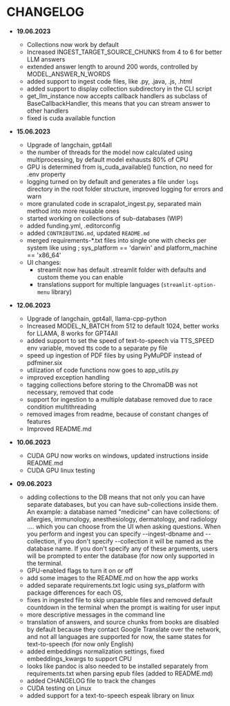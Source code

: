 # CHANGELOG

- **19.06.2023**
    - Collections now work by default
    - Increased INGEST_TARGET_SOURCE_CHUNKS from 4 to 6 for better LLM answers
    - extended answer length to around 200 words, controlled by MODEL_ANSWER_N_WORDS
    - added support to ingest code files, like .py, .java, .js, .html
    - added support to display collection subdirectory in the CLI script
    - get_llm_instance now accepts callback handlers as subclass of BaseCallbackHandler, this means that you can stream answer to other handlers
    - fixed is cuda available function

- **15.06.2023**
    - Upgrade of langchain, gpt4all
    - the number of threads for the model now calculated using multiprocessing, by default model exhausts 80% of CPU
    - GPU is determined from is_cuda_available() function, no need for .env property
    - logging turned on by default and generates a file under `logs` directory in the root folder structure, improved logging for errors and warn
    - more granulated code in scrapalot_ingest.py, separated main method into more reusable ones
    - started working on collections of sub-databases (WIP)
    - added funding.yml, .editorconfig
    - added `CONTRIBUTING.md`, updated `README.md`
    - merged requirements-*.txt files into single one with checks per system like using ; sys_platform == 'darwin' and platform_machine == 'x86_64'
    - UI changes:
        - streamlit now has default .streamlit folder with defaults and custom theme you can enable
        - translations support for multiple languages (`streamlit-option-menu` library)

- **12.06.2023**
    - Upgrade of langchain, gpt4all, llama-cpp-python
    - Increased MODEL_N_BATCH from 512 to default 1024, better works for LLAMA, 8 works for GPT4All
    - added support to set the speed of text-to-speech via TTS_SPEED env variable, moved tts code to a separate py file
    - speed up ingestion of PDF files by using PyMuPDF instead of pdfminer.six
    - utilization of code functions now goes to app_utils.py
    - improved exception handling
    - tagging collections before storing to the ChromaDB was not necessary, removed that code
    - support for ingestion to a multiple database removed due to race condition multithreading
    - removed images from readme, because of constant changes of features
    - Improved README.md

- **10.06.2023**
    - CUDA GPU now works on windows, updated instructions inside README.md
    - CUDA GPU linux testing

- **09.06.2023**
    - adding collections to the DB means that not only you can have separate databases, but you can have sub-collections inside them. An example: a database named "medicine" can have collections: of
      allergies, immunology, anesthesiology, dermatology, and radiology .... which you can choose from the UI when asking questions. When you perform and ingest you can specify --ingest-dbname and
      --collection, if you don't specify --collection it will be named as the database name. If you don't specify any of these arguments, users will be prompted to enter the database (for now only
      supported in the terminal.
    - GPU-enabled flags to turn it on or off
    - add some images to the README.md on how the app works
    - added separate requirements.txt logic using sys_platform with package differences for each OS,
    - fixes in ingested file to skip unparsable files and removed default countdown in the terminal when the prompt is waiting for user input
    - more descriptive messages in the command line
    - translation of answers, and source chunks from books are disabled by default because they contact Google Translate over the network, and not all languages are supported for now, the same states
      for text-to-speech (for now only English)
    - added embeddings normalization settings, fixed embeddings_kwargs to support CPU
    - looks like pandoc is also needed to be installed separately from requirements.txt when parsing epub files (added to README.md)
    - added CHANGELOG file to track the changes
    - CUDA testing on Linux
    - added support for a text-to-speech espeak library on linux

